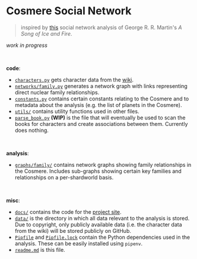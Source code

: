 # Cosmere Social Network

> inspired by [this](https://www.macalester.edu/~abeverid/thrones.html) social network analysis of 
  George R. R. Martin's *A Song of Ice and Fire*.

_work in progress_

<br />

**code**:
- [`characters.py`](characters.py) gets character data from the [wiki](https://coppermind.net).
- [`networks/family.py`](networks/family.py) generates a network graph with links representing 
  direct nuclear family relationships.
- [`constants.py`](constants.py) contains certain constants relating to the Cosmere and to metadata about 
  the analysis (e.g. the list of planets in the Cosmere).
- [`utils/`](utils) contains utility functions used in other files.
- [`parse_book.py`](parse_book.py) **(WIP)** is the file that will eventually be used to scan the books
  for characters and create associations between them. Currently does nothing.

<br />

**analysis**:
- [`graphs/family/`](graphs/family) contains network graphs showing family relationships in the Cosmere.
  Includes sub-graphs showing certain key families and relationships on a per-shardworld basis.
  
<br />

**misc**:
- [`docs/`](docs) contains the code for the [project site](https://zebernst.github.io/cosmere-social-network).
- [`data/`](data) is the directory in which all data relevant to the analysis is stored. Due to copyright,
  only publicly available data (i.e. the character data from the wiki) will be stored publicly on GitHub.
- [`Pipfile`](Pipfile) and [`Pipfile.lock`](Pipfile.lock) contain the Python dependencies used in the analysis.
  These can be easily installed using `pipenv`.
- [`readme.md`](readme.md) is this file.
